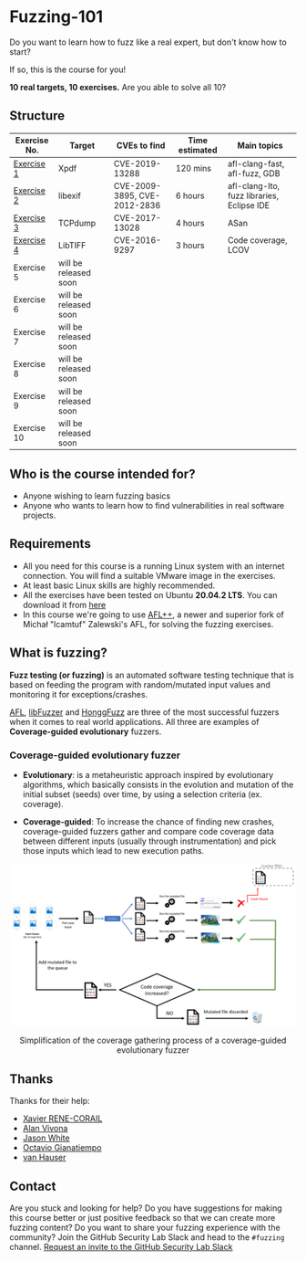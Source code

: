 # Fuzzing-101

Do you want to learn how to fuzz like a real expert, but don't know how to start?

If so, this is the course for you!

**10 real targets, 10 exercises.** Are you able to solve all 10?

## Structure

| Exercise No.  | Target | CVEs to find | Time estimated | Main topics |
| ------------- | ------------- | ------------- |  ------------- | ------------- |
| [Exercise 1](https://github.com/antonio-morales/Fuzzing101/tree/main/Exercise%201) | Xpdf  | CVE-2019-13288 | 120 mins | afl-clang-fast, afl-fuzz, GDB |
| [Exercise 2](https://github.com/antonio-morales/Fuzzing101/tree/main/Exercise%202)  | libexif  |  CVE-2009-3895, CVE-2012-2836 | 6 hours | afl-clang-lto, fuzz libraries, Eclipse IDE|
| [Exercise 3](https://github.com/antonio-morales/Fuzzing101/tree/main/Exercise%203)  | TCPdump  | CVE-2017-13028 | 4 hours | ASan |
| [Exercise 4](https://github.com/antonio-morales/Fuzzing101/tree/main/Exercise%204)  | LibTIFF  | CVE-2016-9297 | 3 hours | Code coverage, LCOV |
| Exercise 5  | will be released soon  | | |
| Exercise 6  | will be released soon  | | |
| Exercise 7  | will be released soon  | | |
| Exercise 8  | will be released soon  | | |
| Exercise 9  | will be released soon  | | |
| Exercise 10  | will be released soon  || |


## Who is the course intended for?
- Anyone wishing to learn fuzzing basics
- Anyone who wants to learn how to find vulnerabilities in real software projects.

## Requirements
- All you need for this course is a running Linux system with an internet connection. You will find a suitable VMware image in the exercises.
- At least basic Linux skills are highly recommended.
- All the exercises have been tested on Ubuntu **20.04.2 LTS**. You can download it from [here](https://ubuntu.com/download/desktop/thank-you?version=20.04.2.0&architecture=amd64)
- In this course we're going to use [AFL++](https://github.com/AFLplusplus/AFLplusplus), a newer and superior fork of Michał "lcamtuf" Zalewski's AFL, for solving the fuzzing exercises.

## What is fuzzing?

**Fuzz testing (or fuzzing)** is an automated software testing technique that is based on feeding the program with random/mutated input values and monitoring it for exceptions/crashes.

[AFL](https://github.com/google/AFL), [libFuzzer](https://llvm.org/docs/LibFuzzer.html) and [HonggFuzz](https://github.com/google/honggfuzz) are three of the most successful fuzzers when it comes to real world applications. All three are examples of **Coverage-guided evolutionary** fuzzers.

###  Coverage-guided evolutionary fuzzer

- **Evolutionary**: is a metaheuristic approach inspired by evolutionary algorithms, which basically consists in the evolution and mutation of the initial subset (seeds) over time, by using a selection criteria (ex. coverage).

- **Coverage-guided**: To increase the chance of finding new crashes, coverage-guided fuzzers gather and compare code coverage data between different inputs (usually through instrumentation) and pick those inputs which lead to new execution paths.


<img src="./Diagram.png">

<p align="center">
  Simplification of the coverage gathering process of a coverage-guided evolutionary fuzzer
</p>

## Thanks

Thanks for their help:
- [Xavier RENE-CORAIL](https://github.com/xcorail)
- [Alan Vivona](https://github.com/alanvivona)
- [Jason White](https://github.com/misfir3)
- [Octavio Gianatiempo](https://github.com/ogianatiempo)
- [van Hauser](https://github.com/vanhauser-thc)

## Contact

Are you stuck and looking for help? Do you have suggestions for making this course better or just positive feedback so that we can create more fuzzing content?
Do you want to share your fuzzing experience with the community?
Join the GitHub Security Lab Slack and head to the `#fuzzing` channel. [Request an invite to the GitHub Security Lab Slack](mailto:securitylab-social@github.com?subject=Request%20an%20invite%20to%20the%20GitHub%20Security%20Lab%20Slack)

